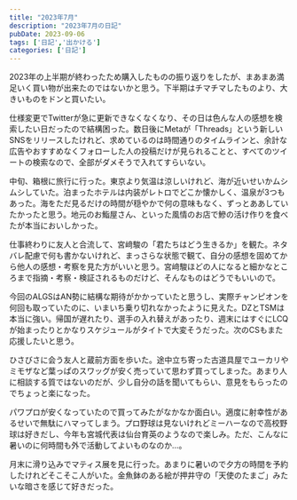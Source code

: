 ```yaml
---
title: "2023年7月"
description: "2023年7月の日記"
pubDate: 2023-09-06
tags: ['日記','出かける']
categories: ['日記']
---
```


2023年の上半期が終わったため購入したものの振り返りをしたが、まあまあ満足いく買い物が出来たのではないかと思う。下半期はチマチマしたものより、大きいものをドンと買いたい。

仕様変更でTwitterが急に更新できなくなくなり、その日は色んな人の感想を検索したい日だったので結構困った。数日後にMetaが「Threads」という新しいSNSをリリースしたけれど、求めているのは時間通りのタイムラインと、余計な広告やおすすめなくフォローした人の投稿だけが見られることと、すべてのツイートの検索なので、全部がダメそうで入れてすらいない。

中旬、箱根に旅行に行った。東京より気温は涼しいけれど、海が近いせいかムシムシしていた。泊まったホテルは内装がレトロでどこか懐かしく、温泉が3つもあった。海をただ見るだけの時間が穏やかで何の意味もなく、ずっとああしていたかったと思う。地元のお鮨屋さん、といった風情のお店で鰺の活け作りを食べたが本当においしかった。

仕事終わりに友人と合流して、宮﨑駿の「君たちはどう生きるか」を観た。ネタバレ配慮で何も書かないけれど、まっさらな状態で観て、自分の感想を固めてから他人の感想・考察を見た方がいいと思う。宮﨑駿ほどの人になると細かなところまで指摘・考察・検証されるものだけど、そんなものはどうでもいいので。

今回のALGSはAN勢に結構な期待がかかっていたと思うし、実際チャンピオンを何回も取っていたのに、いまいち乗り切れなかったように見えた。DZとTSMは本当に強い。帰国が遅れたり、選手の入れ替えがあったり、週末にはすぐにLCQが始まったりとかなりスケジュールがタイトで大変そうだった。次のCSもまた応援したいと思う。

ひさびさに会う友人と蔵前方面を歩いた。途中立ち寄った古道具屋でユーカリやミモザなど葉っぱのスワッグが安く売っていて思わず買ってしまった。あまり人に相談する質ではないのだが、少し自分の話を聞いてもらい、意見をもらったのでちょっと楽になった。

パワプロが安くなっていたので買ってみたがなかなか面白い。適度に射幸性があるせいで無駄にハマってしまう。プロ野球は見ないけれどミーハーなので高校野球は好きだし、今年も宮城代表は仙台育英のようなので楽しみ。ただ、こんなに暑いのに何時間も外で活動してよいものなのか…。

月末に滑り込みでマティス展を見に行った。あまりに暑いので夕方の時間を予約したけれどそこそこ人がいた。金魚鉢のある絵が押井守の「天使のたまご」みたいな暗さを感じて好きだった。